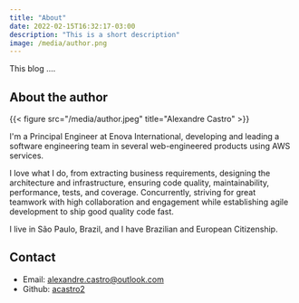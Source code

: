 ```yaml
---
title: "About"
date: 2022-02-15T16:32:17-03:00
description: "This is a short description"
image: /media/author.png
---
```


This blog ....

## About the author

{{< figure src="/media/author.jpeg" title="Alexandre Castro" >}}

I'm a Principal Engineer at Enova International, developing and leading a software engineering team in several web-engineered products using AWS services.

I love what I do, from extracting business requirements, designing the architecture and infrastructure, ensuring code quality, maintainability, performance, tests, and coverage. Concurrently, striving for great teamwork with high collaboration and engagement while establishing agile development to ship good quality code fast.

I live in São Paulo, Brazil, and I have Brazilian and European Citizenship.

## Contact

- Email: [alexandre.castro@outlook.com](mailto:alexandre.castro@outlook.com)
- Github: [acastro2](https://github.com/acastro2)
